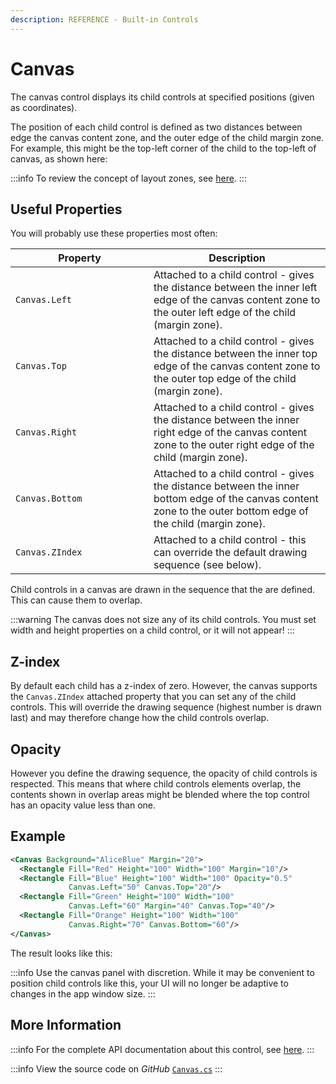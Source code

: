 ```yaml
---
description: REFERENCE - Built-in Controls
---
```


# Canvas

The canvas control displays its child controls at specified positions (given as coordinates).

The position of each child control is defined as two distances between edge the canvas content zone, and the outer edge of the child margin zone. For example, this might be the top-left corner of the child to the top-left of canvas, as shown here:&#x20;

<!--figure><img src="../../.gitbook/assets/image (16) (2).png" alt=""><figcaption></figcaption></figure-->

:::info
To review the concept of layout zones, see [here](../../concepts/layout/layout-zones.md).
:::

## Useful Properties&#x20;

You will probably use these properties most often:

<table><thead><tr><th width="205">Property</th><th>Description</th></tr></thead><tbody><tr><td><code>Canvas.Left</code></td><td>Attached to a child control - gives the distance between the inner left edge of the canvas content zone to the outer left edge of the child (margin zone).</td></tr><tr><td><code>Canvas.Top</code></td><td>Attached to a child control - gives the distance between the inner top edge of the canvas content zone to the outer top edge of the child (margin zone).</td></tr><tr><td><code>Canvas.Right</code></td><td>Attached to a child control - gives the distance between the inner right edge of the canvas content zone to the outer right edge of the child (margin zone).</td></tr><tr><td><code>Canvas.Bottom</code></td><td>Attached to a child control - gives the distance between the inner bottom edge of the canvas content zone to the outer bottom edge of the child (margin zone).</td></tr><tr><td><code>Canvas.ZIndex</code></td><td>Attached to a child control - this can override the default drawing sequence (see below).</td></tr></tbody></table>

Child controls in a canvas are drawn in the sequence that the are defined. This can cause them to overlap.&#x20;

:::warning
The canvas does not size any of its child controls. You must set width and height properties on a child control, or it will not appear!&#x20;
:::

## Z-index

By default each child has a z-index of zero. However, the canvas supports the `Canvas.ZIndex` attached property that you can set any of the child controls. This will override the drawing sequence (highest number is drawn last) and may therefore change how the child controls overlap.

## Opacity

However you define the drawing sequence, the opacity of child controls is respected. This means that where child controls elements overlap, the contents shown in overlap areas might be blended where the top control has an opacity value less than one.

## Example

```xml
<Canvas Background="AliceBlue" Margin="20">
  <Rectangle Fill="Red" Height="100" Width="100" Margin="10"/>
  <Rectangle Fill="Blue" Height="100" Width="100" Opacity="0.5"
             Canvas.Left="50" Canvas.Top="20"/>
  <Rectangle Fill="Green" Height="100" Width="100" 
             Canvas.Left="60" Margin="40" Canvas.Top="40"/>
  <Rectangle Fill="Orange" Height="100" Width="100" 
             Canvas.Right="70" Canvas.Bottom="60"/>
</Canvas>
```

The result looks like this:

<!--figure><img src="../../.gitbook/assets/image (9) (2).png" alt=""><figcaption></figcaption></figure-->

:::info
Use the canvas panel with discretion. While it may be convenient to position child controls like this, your UI will no longer be adaptive to changes in the app window size.
:::

## More Information

:::info
For the complete API documentation about this control, see [here](http://reference.avaloniaui.net/api/Avalonia.Controls/Canvas/).
:::

:::info
View the source code on _GitHub_ [`Canvas.cs`](https://github.com/AvaloniaUI/Avalonia/blob/master/src/Avalonia.Controls/Canvas.cs)
:::
